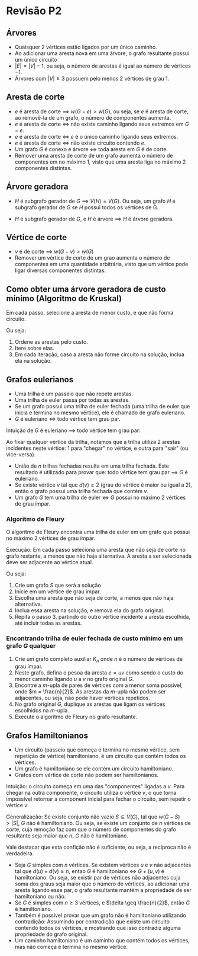 # Revisão P2

## Árvores

- Quaisquer $2$ vértices estão ligados por um único caminho.
- Ao adicionar uma aresta nova em uma árvore, o grafo resultante possui um único circuito
- $|E| = |V| - 1$, ou seja, o número de arestas é igual ao número de vértices $- 1$.
- Árvores com $|V| \geq 3$ possuem pelo menos 2 vértices de grau 1.

## Aresta de corte

- $e$ é aresta de corte $\implies$ $w(G-e) > w(G)$, ou seja, se $e$ é aresta de corte, ao removê-la de um grafo, o número de componentes aumenta.
- $e$ é aresta de corte $\iff$ não existe caminho ligando seus extremos em $G-e$.
- $e$ é aresta de corte $\iff$ $e$ é o único caminho ligando seus extremos.
- $e$ é aresta de corte $\iff$ não existe circuito contendo $e$.
- Um grafo $G$ é conexo e árvore $\iff$ toda aresta em $G$ é de corte.
- Remover uma aresta de corte de um grafo aumenta o número de componentes em no máximo 1, visto que uma aresta liga no máximo 2 componentes distintas.

## Árvore geradora

- $H$ é subgrafo gerador de $G$ $\implies$ $V(H) = V(G)$. Ou seja, um grafo $H$ é subgrafo gerador de $G$ se $H$ possui todos os vértices de G.

- $H$ é subgrafo gerador de $G$, e $H$ é árvore $\implies$ $H$ é árvore geradora.

## Vértice de corte

- $v$ é de corte $\implies$ $w(G-v) > w(G)$
- Remover um vértice de corte de um grao aumenta o número de componentes em uma quantidade arbitrária, visto que um vértice pode ligar diversas componentes distintas.

## Como obter uma árvore geradora de custo mínimo (Algoritmo de Kruskal)

Em cada passo, selecione a aresta de menor custo, e que não forma circuito.

Ou seja:

1. Ordene as arestas pelo custo.
1. Itere sobre elas.
1. Em cada iteração, caso a aresta não forme circuito na solução, inclua ela na solução.

## Grafos eulerianos

- Uma trilha é um passeio que não repete arestas.
- Uma trilha de euler passa por todas as arestas.
- Se um grafo possui uma trilha de euler fechada (uma trilha de euler que inicia e termina no mesmo vértice), ele é chamado de grafo euleriano.
- $G$ é euleriano $\iff$ todo vértice tem grau par.

Intuição de $G$ é euleriano $\implies$ todo vértice tem grau par:

Ao fixar qualquer vértice da trilha, notamos que a trilha utiliza 2 arestas incidentes neste vértice: 1 para "chegar" no vértice, e outra para "sair" (ou vice-versa).

- União de $n$ trilhas fechadas resulta em uma trilha fechada. Este resultado é utilizado para provar que: todo vértice tem grau par $\implies$ $G$ é euleriano.
- Se existe vértice $v$ tal que $d(v) \ge 2$ (grau do vértice é maior ou igual a 2), então o grafo possui uma trilha fechada que contém $v$.
- Um grafo $G$ tem uma trilha de euler $\iff$ $G$ possui no máximo 2 vértices de grau ímpar.

### Algoritmo de Fleury

O algoritmo de Fleury encontra uma trilha de euler em um grafo que possui no máximo 2 vértices de grau ímpar.

Execução:
Em cada passo seleciona uma aresta que não seja de corte no grafo restante, a menos que não haja alternativa. A aresta a ser selecionada deve ser adjacente ao vértice atual.

Ou seja:

1. Crie um grafo $S$ que será a solução
1. Inicie em um vértice de grau ímpar.
1. Escolha uma aresta que não seja de corte, a menos que não haja alternativa.
1. Inclua essa aresta na solução, e remova ela do grafo original.
1. Repita o passo 3, partindo do outro vértice incidente a aresta escolhida, até incluir todas as arestas.

### Encontrando trilha de euler fechada de custo mínimo em um grafo $G$ qualquer

1. Crie um grafo completo auxiliar $K_n$ onde $n$ é o número de vértices de grau ímpar.
1. Neste grafo, defina o pesoa da aresta $e = uv$ como sendo o custo do menor caminho ligando $u$ a $v$ no grafo original $G$.
1. Encontre a $m$-upla de pares de vértices com a menor soma possível, onde $m = \frac{n}{2}$. As arestas da $m$-upla não podem ser adjacentes, ou seja, não pode haver vértices repetidos.
1. No grafo original $G$, duplique as arestas que ligam os vértices escolhidos na $m$-upla.
1. Execute o algoritmo de Fleury no grafo resultante.

## Grafos Hamiltonianos

- Um circuito (passeio que começa e termina no mesmo vértice, sem repetição de vértice) hamiltoniano, é um circuito que contém todos os vértices.
- Um grafo é hamiltoniano se ele contém um circuito hamiltoniano.
- Grafos com vértice de corte não podem ser hamiltonianos.

Intuição: o circuito começa em uma das "componentes" ligadas a $v$. Para chegar na outra componente, o circuito utiliza o vértice $v$, o que torna impossível retornar a component inicial para fechar o circuito, sem repetir o vértice $v$.

Generalização: Se existe conjunto não vazio $S \subseteq V(G)$, tal que $w(G-S) > |S|$, $G$ não é hamiltoniano. Ou seja, se existe um conjunto de $n$ vértices de corte, cuja remoção faz com que o número de componentes do grafo resultante seja maior que $n$, $G$ não é hamiltoniano.

Vale destacar que esta confição não é suficiente, ou seja, a recíproca não é verdadeira.

- Seja $G$ simples com $n$ vértices. Se existem vértices $u$ e $v$ não adjacentes tal que $d(u) + d(v) \geq n$, entao $G$ é hamiltoniano $\iff$ $G + (u,v)$ é hamiltoniano. Ou seja, se existir par de vértices não adjacentes cuja soma dos graus seja maior que o número de vértices, ao adicionar uma aresta ligando esse par, o grafo resultante mantém a propriedade de ser hamiltoniano ou não.
- Se $G$ é simples com $n \geq 3$ vértices, e $\delta \geq \frac{n}{2}$, então $G$ é hamiltoniano.
- Também é possível provar que um grafo não é hamiltoniano utilizando contradição:
Assumindo por contradição que existe um circuito contendo todos os vértices, e mostrando que isso contradiz alguma propriedade do grafo original.
- Um caminho hamiltoniano é um caminho que contém todos os vértices, mas não começa e termina no mesmo vértice.
